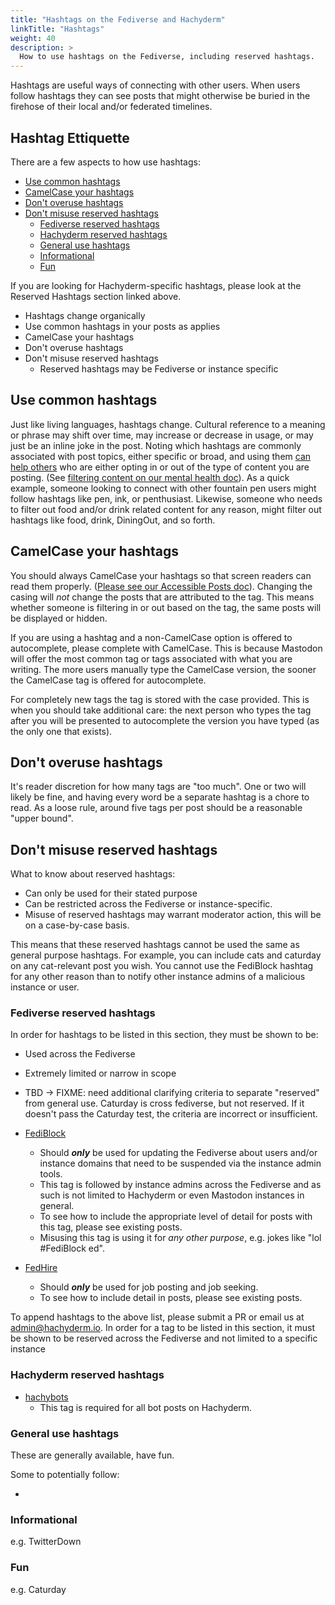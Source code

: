 ```yaml
---
title: "Hashtags on the Fediverse and Hachyderm"
linkTitle: "Hashtags"
weight: 40
description: >
  How to use hashtags on the Fediverse, including reserved hashtags.
---
```


Hashtags are useful ways of connecting with other users. When users
follow hashtags they can see posts that might otherwise be buried
in the firehose of their local and/or federated timelines.


## Hashtag Ettiquette <!-- omit from toc -->

There are a few aspects to how use hashtags:

- [Use common hashtags](#use-common-hashtags)
- [CamelCase your hashtags](#camelcase-your-hashtags)
- [Don't overuse hashtags](#dont-overuse-hashtags)
- [Don't misuse reserved hashtags](#dont-misuse-reserved-hashtags)
  - [Fediverse reserved hashtags](#fediverse-reserved-hashtags)
  - [Hachyderm reserved hashtags](#hachyderm-reserved-hashtags)
  - [General use hashtags](#general-use-hashtags)
  - [Informational](#informational)
  - [Fun](#fun)

If you are looking for Hachyderm-specific hashtags, please look
at the Reserved Hashtags section linked above.

* Hashtags change organically
* Use common hashtags in your posts as applies
* CamelCase your hashtags
* Don't overuse hashtags
* Don't misuse reserved hashtags
  * Reserved hashtags may be Fediverse or instance specific

## Use common hashtags

Just like living languages, hashtags change. Cultural reference to a meaning
or phrase may shift over time, may increase or decrease in usage, or may just
be an inline joke in the post. Noting which hashtags are commonly associated
with post topics, either specific or broad, and using them <u>can help others</u>
who are either opting in or out of the type of content you are posting. (See 
[filtering content on our mental health doc](../mental-health/)). As a quick
example, someone looking to connect with other fountain pen users might follow
hashtags like pen, ink, or penthusiast. Likewise, someone who needs to filter
out food and/or drink related content for any reason, might filter out hashtags
like food, drink, DiningOut, and so forth.

## CamelCase your hashtags

You should always CamelCase your hashtags so that screen readers can read them
properly. ([Please see our Accessible Posts doc](../accessible-posts/)). Changing
the casing will _not_ change the posts that are attributed to the tag. This means
whether someone is filtering in or out based on the tag, the same posts will be
displayed or hidden.

If you are using a hashtag and a non-CamelCase option is offered to autocomplete,
please complete with CamelCase. This is because Mastodon will offer the most
common tag or tags associated with what you are writing. The more users manually
type the CamelCase version, the sooner the CamelCase tag is offered for autocomplete.

For completely new tags the tag is stored with the case provided. This is when
you should take additional care: the next person who types the tag after you
will be presented to autocomplete the version you have typed (as the only one
that exists).

## Don't overuse hashtags

It's reader discretion for how many tags are "too much". One or two will likely
be fine, and having every word be a separate hashtag is a chore to read. As a
loose rule, around five tags per post should be a reasonable "upper bound".

## Don't misuse reserved hashtags

What to know about reserved hashtags:

* Can only be used for their stated purpose
* Can be restricted across the Fediverse or instance-specific.
* Misuse of reserved hashtags may warrant moderator action, this will
  be on a case-by-case basis.

This means that these reserved hashtags cannot be used the same as general
purpose hashtags. For example, you can include cats and caturday on any
cat-relevant post you wish. You cannot use the FediBlock hashtag for any
other reason than to notify other instance admins of a malicious instance
or user.

### Fediverse reserved hashtags

In order for hashtags to be listed in this section, they must be shown to
be:

* Used across the Fediverse
* Extremely limited or narrow in scope
* TBD -> FIXME: need additional clarifying criteria to separate "reserved"
  from general use. Caturday is cross fediverse, but not reserved. If it
  doesn't pass the Caturday test, the criteria are incorrect or insufficient.

* [FediBlock](https://hachyderm.io/tags/FediBlock)
  * Should **_only_** be used for updating the Fediverse about users and/or
    instance domains that need to be suspended via the instance admin tools.
  * This tag is followed by instance admins across the Fediverse and as such
    is not limited to Hachyderm or even Mastodon instances in general.
  * To see how to include the appropriate level of detail for posts with
    this tag, please see existing posts.
  * Misusing this tag is using it for _any other purpose_, e.g. jokes like 
    "lol #FediBlock ed".
* [FedHire](https://hachyderm.io/tags/FediHire)
  * Should **_only_** be used for job posting and job seeking.
  * To see how to include detail in posts, please see existing posts.

To append hashtags to the above list, please submit a PR or email us at
[admin@hachyderm.io](mailto:admin@hachyderm.io). In order for a tag to
be listed in this section, it must be shown to be reserved across the
Fediverse and not limited to a specific instance

### Hachyderm reserved hashtags

* [hachybots](https://hachyderm.io/tags/hachybots)
  * This tag is required for all bot posts on Hachyderm.

### General use hashtags

These are generally available, have fun.

Some to potentially follow:

* 

### Informational

e.g. TwitterDown

### Fun

e.g. Caturday